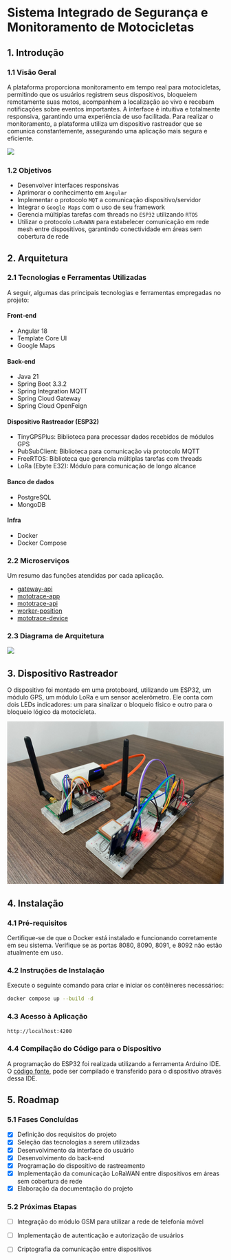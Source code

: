 # Sistema Integrado de Segurança e Monitoramento de Motocicletas

## 1. Introdução

### 1.1 Visão Geral
A plataforma proporciona monitoramento em tempo real para motocicletas, permitindo que os usuários registrem seus dispositivos, bloqueiem remotamente suas motos, acompanhem a localização ao vivo e recebam notificações sobre eventos importantes. A interface é intuitiva e totalmente responsiva, garantindo uma experiência de uso facilitada. Para realizar o monitoramento, a plataforma utiliza um dispositivo rastreador que se comunica constantemente, assegurando uma aplicação mais segura e eficiente.

![](images/plataforma.gif)

### 1.2 Objetivos
- Desenvolver interfaces responsivas
- Aprimorar o conhecimento em `Angular`
- Implementar o protocolo `MQT` a comunicação dispositivo/servidor
- Integrar o `Google Maps` com o uso de seu framework
- Gerencia múltiplas tarefas com threads no `ESP32` utilizando `RTOS`
- Utilizar o protocolo `LoRaWAN` para estabelecer comunicação em rede mesh entre dispositivos, garantindo conectividade em áreas sem cobertura de rede

## 2. Arquitetura

### 2.1 Tecnologias e Ferramentas Utilizadas
A seguir, algumas das principais tecnologias e ferramentas empregadas no projeto:

#### Front-end
- Angular 18
- Template Core UI
- Google Maps

#### Back-end
- Java 21
- Spring Boot 3.3.2
- Spring Integration MQTT
- Spring Cloud Gateway
- Spring Cloud OpenFeign

#### Dispositivo Rastreador (ESP32)
- TinyGPSPlus: Biblioteca para processar dados recebidos de módulos GPS
- PubSubClient: Biblioteca para comunicação via protocolo MQTT
- FreeRTOS: Biblioteca que gerencia múltiplas tarefas com threads
- LoRa (Ebyte E32): Módulo para comunicação de longo alcance

#### Banco de dados
- PostgreSQL
- MongoDB

#### Infra
- Docker
- Docker Compose

### 2.2 Microserviços
Um resumo das funções atendidas por cada aplicação.

- [gateway-api](gateway-api/README.md)
- [mototrace-app](mototrace-app/README.md)
- [mototrace-api](mototrace-api/README.md)
- [worker-position](worker-position/README.md)
- [mototrace-device](mototrace-device/README.md)

### 2.3 Diagrama de Arquitetura
![](images/diagrama.gif)

## 3. Dispositivo Rastreador
O dispositivo foi montado em uma protoboard, utilizando um ESP32, um módulo GPS, um módulo LoRa e um sensor acelerômetro. Ele conta com dois LEDs indicadores: um para sinalizar o bloqueio físico e outro para o bloqueio lógico da motocicleta.

![](images/dispositivo.jpeg)

## 4. Instalação 

### 4.1 Pré-requisitos
Certifique-se de que o Docker está instalado e funcionando corretamente em seu sistema. Verifique se as portas 8080, 8090, 8091, e 8092 não estão atualmente em uso.

### 4.2 Instruções de Instalação
Execute o seguinte comando para criar e iniciar os contêineres necessários:
```sh
docker compose up --build -d
```

### 4.3 Acesso à Aplicação
```
http://localhost:4200
```

### 4.4 Compilação do Código para o Dispositivo
A programação do ESP32 foi realizada utilizando a ferramenta Arduino IDE. O [código fonte](mototrace-device/mototrace-device.ino), pode ser compilado e transferido para o dispositivo através dessa IDE.

## 5. Roadmap

### 5.1 Fases Concluídas
- [x] Definição dos requisitos do projeto
- [x] Seleção das tecnologias a serem utilizadas
- [x] Desenvolvimento da interface do usuário
- [x] Desenvolvimento do back-end
- [x] Programação do dispositivo de rastreamento
- [x] Implementação da comunicação LoRaWAN entre dispositivos em áreas sem cobertura de rede
- [x] Elaboração da documentação do projeto

### 5.2 Próximas Etapas
- [ ] Integração do módulo GSM para utilizar a rede de telefonia móvel
- [ ] Implementação de autenticação e autorização de usuários
- [ ] Criptografia da comunicação entre dispositivos

